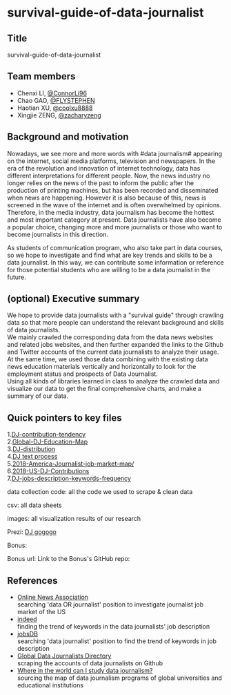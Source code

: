 # survival-guide-of-data-journalist
  
## Title
survival-guide-of-data-journalist

## Team members
- Chenxi LI, [@ConnorLi96](https://github.com/ConnorLi96)
- Chao GAO, [@FLYSTEPHEN](https://github.com/FLYSTEPHEN)
- Haotian XU, [@coolxu8888](https://github.com/coolxu8888)
- Xingjie ZENG, [@zacharyzeng](https://github.com/zacharyzeng)
## Background and motivation
Nowadays, we see more and more words with #data journalism# appearing on the internet, social media platforms, television and newspapers. In the era of the revolution and innovation of internet technology, data has different interpretations for different people. Now, the news industry no longer relies on the news of the past to inform the public after the production of printing machines, but has been recorded and disseminated when news are happening. However it is also because of this, news is screened in the wave of the internet and is often overwhelmed by opinions. Therefore, in the media industry, data journalism has become the hottest and most important category at present. Data journalists have also become a popular choice, changing more and more journalists or those who want to become journalists in this direction.
  
As students of communication program, who also take part in data courses, so we hope to investigate and find what are key trends and skills to be a data journalist. In this way, we can contribute some information or reference for those potential students who are willing to be a data journalist in the future.
  
## (optional) Executive summary
We hope to provide data journalists with a "survival guide" through crawling data so that more people can understand the relevant background and skills of data journalists.  
We mainly crawled the corresponding data from the data news websites and related jobs websites, and then further expanded the links to the Github and Twitter accounts of the current data journalists to analyze their usage. At the same time, we used those data combining with the existing data news education materials vertically and horizontally to look for the employment status and prospects of Data Journalist.  
Using all kinds of libraries learned in class to analyze the crawled data and visualize our data to get the final comprehensive charts, and make a summary of our data.  

## Quick pointers to key files
1.[DJ-contribution-tendency](https://github.com/ConnorLi96/survival-guide-of-data-journalist/blob/master/1%20DJ-contribution-tendency/DJ-contribution-tendency-line%26area.ipynb)  
2.[Global-DJ-Education-Map](https://github.com/ConnorLi96/survival-guide-of-data-journalist/blob/master/2%20Global-DJ-Education-Map/Global-DJ-Education-Map.ipynb)  
3.[DJ-distribution](https://github.com/ConnorLi96/survival-guide-of-data-journalist/blob/master/3%20DJ-distribution/DJ-distribution.ipynb)  
4.[DJ text process](https://github.com/ConnorLi96/survival-guide-of-data-journalist/blob/master/4%20DJ%20text%20process/Word%20CLoud%20%26%20Count.ipynb)  
5.[2018-America-Journalist-job-market-map/](https://github.com/ConnorLi96/survival-guide-of-data-journalist/blob/master/others/2018-America-Journalist-job-market-map/U.S-Journalism-Employment-Market.ipynb)  
6.[2018-US-DJ-Contributions](https://github.com/ConnorLi96/survival-guide-of-data-journalist/blob/master/others/2018-US-DJ-Contributions/Contribution%20Analysis%20In%20US.ipynb)  
7.[DJ-jobs-description-keywords-frequency](https://github.com/ConnorLi96/survival-guide-of-data-journalist/blob/master/others/DJ-jobs-description-keywords-frequency/jobs-description-analysis.ipynb)  

data collection code: all the code we used to scrape & clean data

csv: all data sheets

images: all visualization results of our research

Prezi: [DJ gogogo](https://prezi.com/view/wUc3wyvCLEMqya7l2rJX/)

Bonus:

Bonus url: 
Link to the Bonus's GitHub repo: 

## References
- [Online News Association](https://careers.journalists.org/jobs/?keywords=data+OR+journalist&page=1)  
searching 'data OR journalist' position to investigate journalist job market of the US  
- [indeed](https://www.indeed.com/jobs?q=Data+Journalist+Internship&start=10)  
finding the trend of keywords in the data journalists' job description  
- [jobsDB](https://hk.jobsdb.com/hk/search-jobs/data-journalist/1)  
searching 'data journalist' position to find the trend of keywords in job description  
- [Global Data Journalists Directory](http://jplusplus.github.io/global-directory/)  
scraping the accounts of data journalists on Github  
- [Where in the world can I study data journalism?](https://medium.com/ucd-ischool/where-in-the-world-can-i-study-data-journalism-44c006e55ea5)  
sourcing the map of data journalism programs of global universities and educational institutions  
